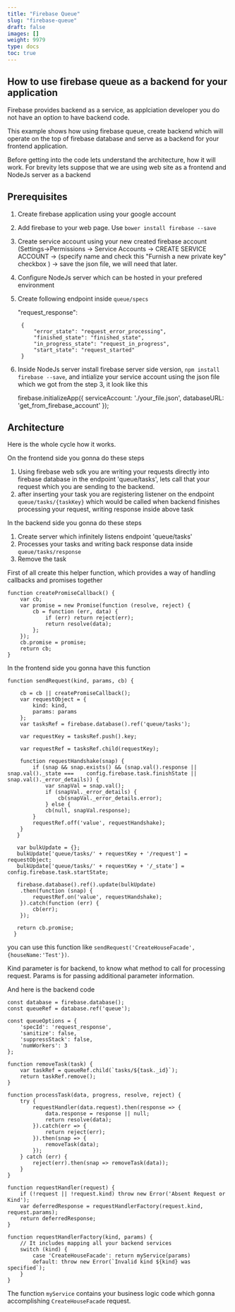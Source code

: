 ```yaml
---
title: "Firebase Queue"
slug: "firebase-queue"
draft: false
images: []
weight: 9979
type: docs
toc: true
---
```


## How to use firebase queue as a backend for your application
Firebase provides backend as a service, as applciation developer you do not have an option to have backend code.

This example shows how using firebase queue, create backend which will operate on the top of firebase database and serve as a backend for your frontend application.

Before getting into the code lets understand the architecture, how it will work.
For brevity lets suppose that we are using web site as a frontend and NodeJs server as a backend

## Prerequisites ##
 1. Create firebase application using your google account 

 2. Add firebase to your web page. Use `bower install firebase --save`
 3. Create service account using your new created firebase account (Settings->Permissions -> Service Accounts -> CREATE SERVICE ACCOUNT -> (specify name and check this "Furnish a new private key" checkbox ) -> save the json file, we will need that later.
4. Configure NodeJs server which can be hosted in your prefered environment
5. Create following endpoint inside `queue/specs`

    "request_response": 

        {
            "error_state": "request_error_processing",
            "finished_state": "finished_state",
            "in_progress_state": "request_in_progress",
            "start_state": "request_started"
        }
6. Inside NodeJs server install firebase server side version, `npm install firebase --save`, and intialize your service account using the json file which we got from the step 3, it look like this 

    firebase.initializeApp({
        serviceAccount: './your_file.json',
        databaseURL: 'get_from_firebase_account'
    });

## Architecture ##
Here is the whole cycle how it works. 

On the frontend side you gonna do these steps
1. Using firebase web sdk you are writing your requests directly into firebase database in the endpoint 'queue/tasks', lets call that your request which you are sending to the backend. 
2. after inserting your task you are registering listener on the endpoint `queue/tasks/{taskKey}` which would be called when backend finishes processing your request, writing response inside above task

In the backend side you gonna do these steps
1. Create server which infinitely listens endpoint 'queue/tasks'
2. Processes your tasks and writing back response data inside `queue/tasks/response`
3. Remove the task

First of all create this helper function, which provides a way of handling callbacks and promises together

    function createPromiseCallback() {
        var cb;
        var promise = new Promise(function (resolve, reject) {
            cb = function (err, data) {
                if (err) return reject(err);
                return resolve(data);
            };
        });
        cb.promise = promise;
        return cb;
    }

In the frontend side you gonna have this function

    function sendRequest(kind, params, cb) {

        cb = cb || createPromiseCallback();
        var requestObject = {
            kind: kind,
            params: params
        };
        var tasksRef = firebase.database().ref('queue/tasks');

        var requestKey = tasksRef.push().key;

        var requestRef = tasksRef.child(requestKey);

        function requestHandshake(snap) {
            if (snap && snap.exists() && (snap.val().response || snap.val()._state ===    config.firebase.task.finishState || snap.val()._error_details)) {
                var snapVal = snap.val();
                if (snapVal._error_details) {
                    cb(snapVal._error_details.error);
                } else {
                cb(null, snapVal.response);
            }
            requestRef.off('value', requestHandshake);
        }
       }

       var bulkUpdate = {};
       bulkUpdate['queue/tasks/' + requestKey + '/request'] = requestObject;
       bulkUpdate['queue/tasks/' + requestKey + '/_state'] = config.firebase.task.startState;

       firebase.database().ref().update(bulkUpdate)
        .then(function (snap) {
            requestRef.on('value', requestHandshake);
        }).catch(function (err) {
            cb(err);
        });

       return cb.promise;
      }

you can use this function like `sendRequest('CreateHouseFacade', {houseName:'Test'})`.

Kind parameter is for backend, to know what method to call for processing request.
Params is for passing additional parameter information.

And here is the backend code

    const database = firebase.database();
    const queueRef = database.ref('queue');

    const queueOptions = {
        'specId': 'request_response',
        'sanitize': false,
        'suppressStack': false,
        'numWorkers': 3
    };

    function removeTask(task) {
        var taskRef = queueRef.child(`tasks/${task._id}`);
        return taskRef.remove();
    }

    function processTask(data, progress, resolve, reject) {
        try {
            requestHandler(data.request).then(response => {
                data.response = response || null;
                return resolve(data);
            }).catch(err => {
                return reject(err);
            }).then(snap => {
                removeTask(data);
            });
        } catch (err) {
            reject(err).then(snap => removeTask(data));
        }
    }

    function requestHandler(request) {
        if (!request || !request.kind) throw new Error('Absent Request or Kind');
        var deferredResponse = requestHandlerFactory(request.kind, request.params);
        return deferredResponse;
    }

    function requestHandlerFactory(kind, params) {
        // It includes mapping all your backend services
        switch (kind) {
            case 'CreateHouseFacade': return myService(params)
            default: throw new Error(`Invalid kind ${kind} was specified`);
        }
    }
The function `myService` contains your business logic code which gonna accomplishing `CreateHouseFacade` request.









